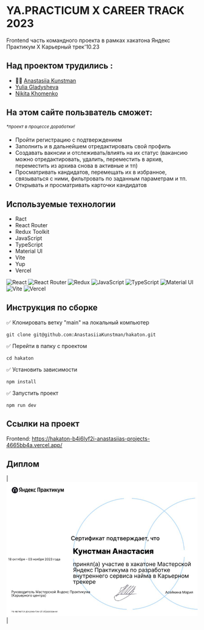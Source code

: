 # YA.PRACTICUM X CAREER TRACK 2023
Frontend часть командного проекта в рамках хакатона 
Яндекс Практикум Х Карьерный трек'10.23

## Над проектом трудились :
* 🙋‍♀️ [Anastasiia Kunstman]
* [Yulia Gladysheva]
* [Nikita Khomenko]

## На этом сайте пользватель сможет:
<sup>_\*проект в процессе доработки!_</sup>

* Пройти регистрацию с подтверждением
* Заполнить и в дальнейшем отредактировать свой профиль
* Создавать вакнсии и отслеживать/влиять на их статус (вакансию можно отредактировать, удалить, переместить в архив, переместить из архива снова в активные и тп)
* Просматривать кандидатов, перемещать их в избранное, связываться с ними, фильтровать по заданным параметрам и тп.
* Открывать и просматривать карточки кандидатов

## Используемые технологии

* Ract
* React Router
* Redux Toolkit
* JavaScript
* TypeScript
* Material UI
* Vite
* Yup
* Vercel

![React](https://img.shields.io/badge/react-%2320232a.svg?style=for-the-badge&logo=react&logoColor=%2361DAFB)
![React Router](https://img.shields.io/badge/React_Router-CA4245?style=for-the-badge&logo=react-router&logoColor=white)
![Redux](https://img.shields.io/badge/redux-%23593d88.svg?style=for-the-badge&logo=redux&logoColor=white)
![JavaScript](https://img.shields.io/badge/javascript-%23323330.svg?style=for-the-badge&logo=javascript&logoColor=%23F7DF1E)
![TypeScript](https://img.shields.io/badge/typescript-%23007ACC.svg?style=for-the-badge&logo=typescript&logoColor=white)
![Material UI](https://img.shields.io/badge/Material--UI-0081CB?style=for-the-badge&logo=material-ui&logoColor=white)
![Vite](https://img.shields.io/badge/vite-%23646CFF.svg?style=for-the-badge&logo=vite&logoColor=white)
![Vercel](https://img.shields.io/badge/vercel-%23000000.svg?style=for-the-badge&logo=vercel&logoColor=white)

## Инструкция по сборке

✅ Клонировать ветку "main" на локальный компьютер

```
git clone git@github.com:AnastasiiaKunstman/hakaton.git

```
✅ Перейти в папку с проектом

```
cd hakaton

```
✅ Установить зависимости

```
npm install

```
✅ Запустить проект

```
npm run dev

```

## Ссылки на проект

Frontend: https://hakaton-b4i6lyf2i-anastasiias-projects-4665bb4a.vercel.app/

## Диплом

|<img width="700" alt="Кунстман Анастасия (rus)" src="/src/images/Диплом.JPG">|  

[Anastasiia Kunstman]: <https://github.com/AnastasiiaKunstman>
[Yulia Gladysheva]: <https://github.com/init-yulya>
[Nikita Khomenko]: <https://github.com/NikitKhom>